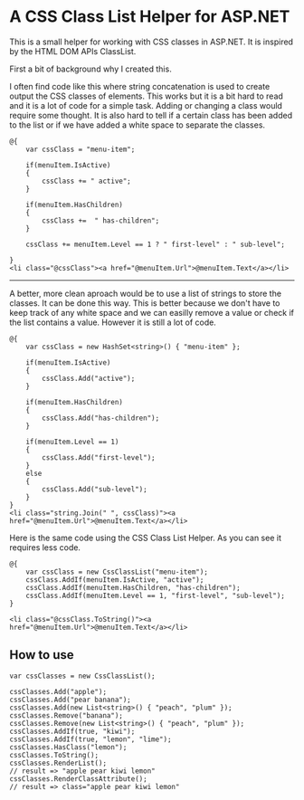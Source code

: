 # A CSS Class List Helper for ASP.NET

This is a small helper for working with CSS classes in ASP.NET. It is inspired by the HTML DOM APIs ClassList.

First a bit of background why I created this.

I often find code like this where string concatenation is used to create output the CSS classes of elements. This works but it is a bit hard to read and it is a lot of code for a simple task. Adding or changing a class would require some thought. It is also hard to tell if a certain class has been added to the list or if we have added a white space to separate the classes.

```
@{
	var cssClass = "menu-item";

	if(menuItem.IsActive) 
	{
		cssClass += " active";
	}

	if(menuItem.HasChildren) 
	{
		cssClass +=  " has-children";
	}

	cssClass += menuItem.Level == 1 ? " first-level" : " sub-level";
	
}
<li class="@cssClass"><a href="@menuItem.Url">@menuItem.Text</a></li>
```

---

A better, more clean aproach would be to use a list of strings to store the classes. It can be done this way. This is better because we don't have to keep track of any white space and we can easilly remove a value or check if the list contains a value. However it is still a lot of code.

```
@{
	var cssClass = new HashSet<string>() { "menu-item" };

	if(menuItem.IsActive) 
	{
		cssClass.Add("active");
	}

	if(menuItem.HasChildren) 
	{
		cssClass.Add("has-children");
	}

	if(menuItem.Level == 1) 
	{
		cssClass.Add("first-level");
	}
	else
	{
		cssClass.Add("sub-level");
	}	
}
<li class="string.Join(" ", cssClass)"><a href="@menuItem.Url">@menuItem.Text</a></li>
```

Here is the same code using the CSS Class List Helper. As you can see it requires less code.
```
@{
	var cssClass = new CssClassList("menu-item");
	cssClass.AddIf(menuItem.IsActive, "active");
	cssClass.AddIf(menuItem.HasChildren, "has-children");
	cssClass.AddIf(menuItem.Level == 1, "first-level", "sub-level");
}

<li class="@cssClass.ToString()"><a href="@menuItem.Url">@menuItem.Text</a></li>
```

## How to use

```
var cssClasses = new CssClassList();

cssClasses.Add("apple");
cssClasses.Add("pear banana");
cssClasses.Add(new List<string>() { "peach", "plum" });
cssClasses.Remove("banana");
cssClasses.Remove(new List<string>() { "peach", "plum" });
cssClasses.AddIf(true, "kiwi");
cssClasses.AddIf(true, "lemon", "lime");
cssClasses.HasClass("lemon");
cssClasses.ToString();
cssClasses.RenderList();
// result => "apple pear kiwi lemon"
cssClasses.RenderClassAttribute();
// result => class="apple pear kiwi lemon"
```
